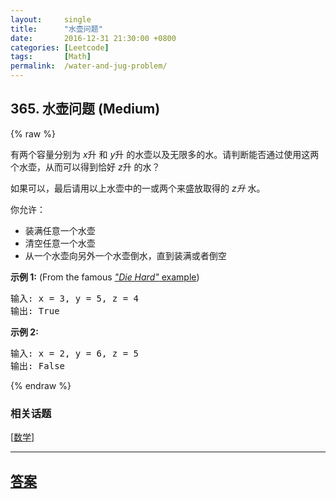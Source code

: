 ```yaml
---
layout:     single
title:      "水壶问题"
date:       2016-12-31 21:30:00 +0800
categories: [Leetcode]
tags:       [Math]
permalink:  /water-and-jug-problem/
---
```


## 365. 水壶问题 (Medium)

{% raw %}

<p>有两个容量分别为&nbsp;<em>x</em>升 和<em> y</em>升 的水壶以及无限多的水。请判断能否通过使用这两个水壶，从而可以得到恰好&nbsp;<em>z</em>升 的水？</p>

<p>如果可以，最后请用以上水壶中的一或两个来盛放取得的&nbsp;<em>z升&nbsp;</em>水。</p>

<p>你允许：</p>

<ul>
	<li>装满任意一个水壶</li>
	<li>清空任意一个水壶</li>
	<li>从一个水壶向另外一个水壶倒水，直到装满或者倒空</li>
</ul>

<p><strong>示例 1:</strong> (From the famous <a href="https://www.youtube.com/watch?v=BVtQNK_ZUJg"><em>&quot;Die Hard&quot;</em> example</a>)</p>

<pre>输入: x = 3, y = 5, z = 4
输出: True
</pre>

<p><strong>示例 2:</strong></p>

<pre>输入: x = 2, y = 6, z = 5
输出: False
</pre>

{% endraw %}

### 相关话题
  [[数学](https://github.com/openset/leetcode/tree/master/tag/math/README.md)]

---

## [答案](https://github.com/openset/leetcode/tree/master/problems/water-and-jug-problem)

